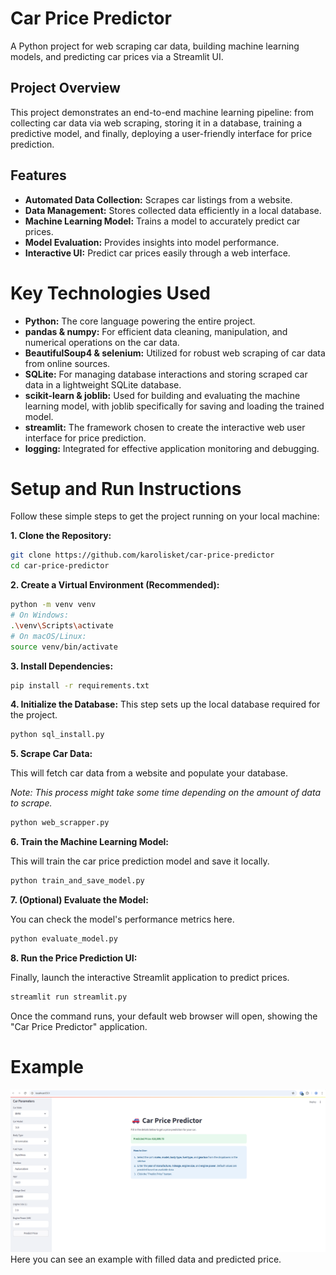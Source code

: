 # Car Price Predictor
A Python project for web scraping car data, building machine learning models, and predicting car prices via a Streamlit UI.

## Project Overview
This project demonstrates an end-to-end machine learning pipeline: from collecting car data via web scraping, storing it in a database, training a predictive model, and finally, deploying a user-friendly interface for price prediction.

## Features
* **Automated Data Collection:** Scrapes car listings from a website.
* **Data Management:** Stores collected data efficiently in a local database.
* **Machine Learning Model:** Trains a model to accurately predict car prices.
* **Model Evaluation:** Provides insights into model performance.
* **Interactive UI:** Predict car prices easily through a web interface.

# Key Technologies Used
* **Python:** The core language powering the entire project.
* **pandas & numpy:** For efficient data cleaning, manipulation, and numerical operations on the car data.
* **BeautifulSoup4 & selenium:** Utilized for robust web scraping of car data from online sources.
* **SQLite:** For managing database interactions and storing scraped car data in a lightweight SQLite database.
* **scikit-learn & joblib:** Used for building and evaluating the machine learning model, with joblib specifically for saving and loading the trained model.
* **streamlit:** The framework chosen to create the interactive web user interface for price prediction.
* **logging:** Integrated for effective application monitoring and debugging.

# Setup and Run Instructions
Follow these simple steps to get the project running on your local machine:

**1. Clone the Repository:**
```bash
git clone https://github.com/karolisket/car-price-predictor
cd car-price-predictor
```

**2. Create a Virtual Environment (Recommended):**
```bash
python -m venv venv
# On Windows:
.\venv\Scripts\activate
# On macOS/Linux:
source venv/bin/activate
```

**3. Install Dependencies:**
```bash
pip install -r requirements.txt
```

**4. Initialize the Database:**
This step sets up the local database required for the project.
```bash
python sql_install.py
```

**5. Scrape Car Data:**

This will fetch car data from a website and populate your database.

*Note: This process might take some time depending on the amount of data to scrape.*
```bash
python web_scrapper.py
```

**6. Train the Machine Learning Model:**

This will train the car price prediction model and save it locally.
```bash
python train_and_save_model.py
```

**7. (Optional) Evaluate the Model:**

You can check the model's performance metrics here.
```bash
python evaluate_model.py
```

**8. Run the Price Prediction UI:**

Finally, launch the interactive Streamlit application to predict prices.
```bash
streamlit run streamlit.py
```
Once the command runs, your default web browser will open, showing the "Car Price Predictor" application.

# Example
![Streamlit UI Input Fields and Result](images/streamlit_ui_input_and_output.png)
Here you can see an example with filled data and predicted price.
